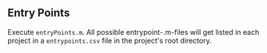 ## Entry Points

Execute `entryPoints.m`. All possible entrypoint-.m-files will get listed in each project 
in a `entrypoints.csv` file in the project's root directory.